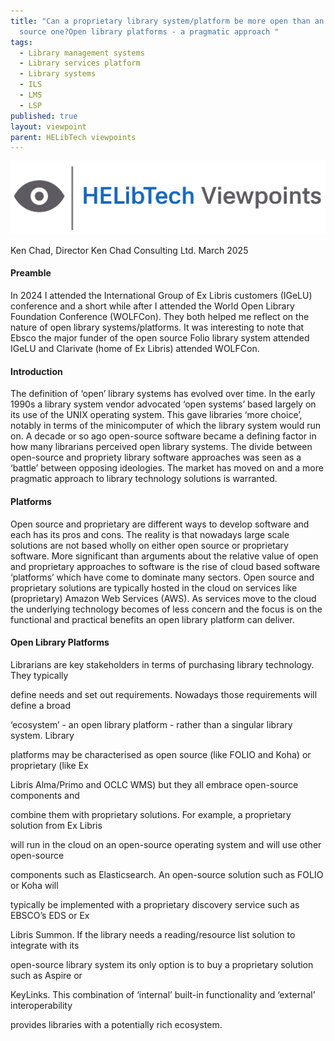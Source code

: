 ```yaml
---
title: "Can a proprietary library system/platform be more open than an open
  source one?Open library platforms - a pragmatic approach "
tags:
  - Library management systems
  - Library services platform
  - Library systems
  - ILS
  - LMS
  - LSP
published: true
layout: viewpoint
parent: HELibTech viewpoints
---
```

![](/assets/images/logo-viewpoints.svg)

Ken Chad, Director Ken Chad Consulting Ltd. March 2025

#### Preamble

In 2024 I attended the International Group of Ex Libris customers (IGeLU) conference and a short while after I attended the World Open Library Foundation Conference (WOLFCon). They both helped me reflect on the nature of open library systems/platforms. It was interesting to note that Ebsco the major funder of the open source Folio library system attended IGeLU and Clarivate (home of Ex Libris) attended WOLFCon.

#### Introduction

The definition of ‘open’ library systems has evolved over time. In the early 1990s a library system vendor advocated ‘open systems’ based largely on its use of the UNIX operating system. This gave libraries ‘more choice’, notably in terms of the minicomputer of which the library system would run on. A decade or so ago open-source software became a defining factor in how many librarians perceived open library systems. The divide between open-source and propriety library software approaches was seen as a ‘battle’ between opposing ideologies. The market has moved on and a more pragmatic approach to library technology solutions is warranted.

#### Platforms

Open source and proprietary are different ways to develop software and each has its pros and cons. The reality is that nowadays large scale solutions are not based wholly on either open source or proprietary software. More significant than arguments about the relative value of open and proprietary approaches to software is the rise of cloud based software ‘platforms’ which have come to dominate many sectors. Open source and proprietary solutions are typically hosted in the cloud on services like (proprietary) Amazon Web Services (AWS). As services move to the cloud the underlying technology becomes of less concern and the focus is on the functional and practical benefits an open library platform can deliver.

#### Open Library Platforms

Librarians are key stakeholders in terms of purchasing library technology. They typically

define needs and set out requirements. Nowadays those requirements will define a broad

‘ecosystem’ - an open library platform - rather than a singular library system. Library

platforms may be characterised as open source (like FOLIO and Koha) or proprietary (like Ex

Libris Alma/Primo and OCLC WMS) but they all embrace open-source components and

combine them with proprietary solutions. For example, a proprietary solution from Ex Libris

will run in the cloud on an open-source operating system and will use other open-source

components such as Elasticsearch. An open-source solution such as FOLIO or Koha will

typically be implemented with a proprietary discovery service such as EBSCO’s EDS or Ex

Libris Summon. If the library needs a reading/resource list solution to integrate with its

open-source library system its only option is to buy a proprietary solution such as Aspire or

KeyLinks. This combination of ‘internal’ built-in functionality and ‘external’ interoperability

provides libraries with a potentially rich ecosystem.

